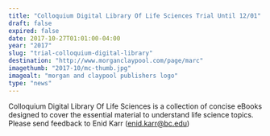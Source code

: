 ```yaml
---
title: "Colloquium Digital Library Of Life Sciences Trial Until 12/01"
draft: false
expired: false
date: 2017-10-27T01:01:00-04:00
year: "2017"
slug: "trial-colloquium-digital-library"
destination: "http://www.morganclaypool.com/page/marc"
imagethumb: "2017-10/mc-thumb.jpg"
imagealt: "morgan and claypool publishers logo"
type: "news"
---
```


Colloquium Digital Library Of Life Sciences is a collection of concise eBooks designed to cover the essential material to understand life science topics.  Please send feedback to Enid Karr (enid.karr@bc.edu)
